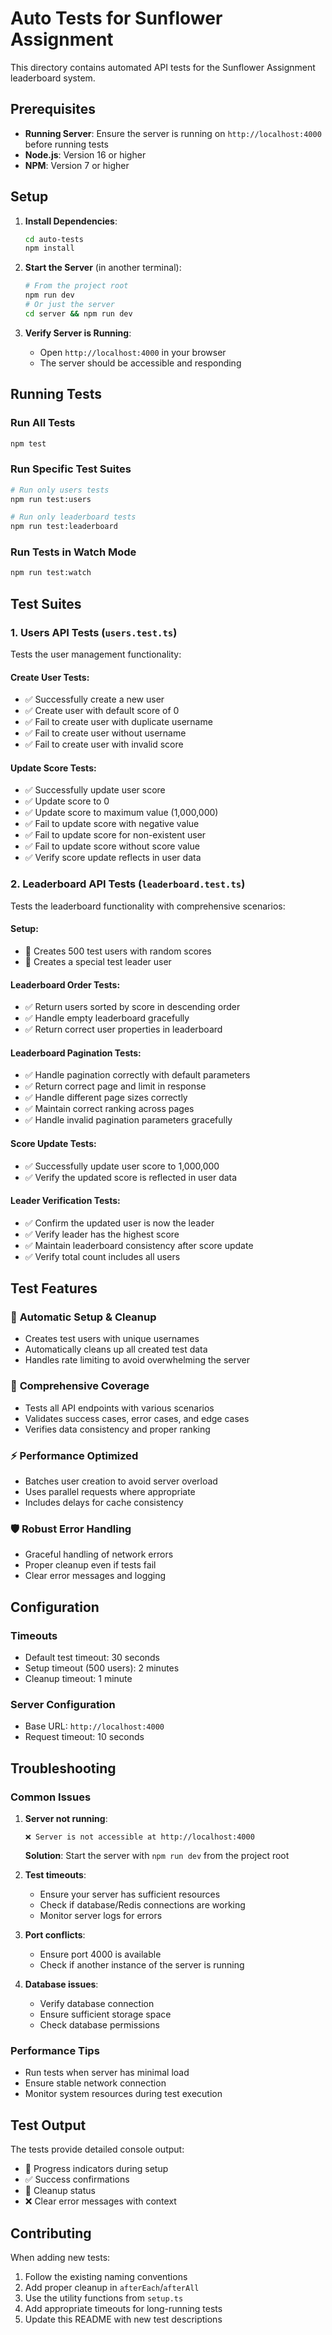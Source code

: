 # Auto Tests for Sunflower Assignment

This directory contains automated API tests for the Sunflower Assignment leaderboard system.

## Prerequisites

- **Running Server**: Ensure the server is running on `http://localhost:4000` before running tests
- **Node.js**: Version 16 or higher
- **NPM**: Version 7 or higher

## Setup

1. **Install Dependencies**:
   ```bash
   cd auto-tests
   npm install
   ```

2. **Start the Server** (in another terminal):
   ```bash
   # From the project root
   npm run dev
   # Or just the server
   cd server && npm run dev
   ```

3. **Verify Server is Running**:
   - Open `http://localhost:4000` in your browser
   - The server should be accessible and responding

## Running Tests

### Run All Tests
```bash
npm test
```

### Run Specific Test Suites
```bash
# Run only users tests
npm run test:users

# Run only leaderboard tests  
npm run test:leaderboard
```

### Run Tests in Watch Mode
```bash
npm run test:watch
```

## Test Suites

### 1. Users API Tests (`users.test.ts`)

Tests the user management functionality:

#### Create User Tests:
- ✅ Successfully create a new user
- ✅ Create user with default score of 0
- ✅ Fail to create user with duplicate username
- ✅ Fail to create user without username
- ✅ Fail to create user with invalid score

#### Update Score Tests:
- ✅ Successfully update user score
- ✅ Update score to 0
- ✅ Update score to maximum value (1,000,000)
- ✅ Fail to update score with negative value
- ✅ Fail to update score for non-existent user
- ✅ Fail to update score without score value
- ✅ Verify score update reflects in user data

### 2. Leaderboard API Tests (`leaderboard.test.ts`)

Tests the leaderboard functionality with comprehensive scenarios:

#### Setup:
- 🚀 Creates 500 test users with random scores
- 👑 Creates a special test leader user

#### Leaderboard Order Tests:
- ✅ Return users sorted by score in descending order
- ✅ Handle empty leaderboard gracefully
- ✅ Return correct user properties in leaderboard

#### Leaderboard Pagination Tests:
- ✅ Handle pagination correctly with default parameters
- ✅ Return correct page and limit in response
- ✅ Handle different page sizes correctly
- ✅ Maintain correct ranking across pages
- ✅ Handle invalid pagination parameters gracefully

#### Score Update Tests:
- ✅ Successfully update user score to 1,000,000
- ✅ Verify the updated score is reflected in user data

#### Leader Verification Tests:
- ✅ Confirm the updated user is now the leader
- ✅ Verify leader has the highest score
- ✅ Maintain leaderboard consistency after score update
- ✅ Verify total count includes all users

## Test Features

### 🔧 **Automatic Setup & Cleanup**
- Creates test users with unique usernames
- Automatically cleans up all created test data
- Handles rate limiting to avoid overwhelming the server

### 🎯 **Comprehensive Coverage**
- Tests all API endpoints with various scenarios
- Validates success cases, error cases, and edge cases
- Verifies data consistency and proper ranking

### ⚡ **Performance Optimized**
- Batches user creation to avoid server overload
- Uses parallel requests where appropriate
- Includes delays for cache consistency

### 🛡️ **Robust Error Handling**
- Graceful handling of network errors
- Proper cleanup even if tests fail
- Clear error messages and logging

## Configuration

### Timeouts
- Default test timeout: 30 seconds
- Setup timeout (500 users): 2 minutes
- Cleanup timeout: 1 minute

### Server Configuration
- Base URL: `http://localhost:4000`
- Request timeout: 10 seconds

## Troubleshooting

### Common Issues

1. **Server not running**:
   ```
   ❌ Server is not accessible at http://localhost:4000
   ```
   **Solution**: Start the server with `npm run dev` from the project root

2. **Test timeouts**:
   - Ensure your server has sufficient resources
   - Check if database/Redis connections are working
   - Monitor server logs for errors

3. **Port conflicts**:
   - Ensure port 4000 is available
   - Check if another instance of the server is running

4. **Database issues**:
   - Verify database connection
   - Ensure sufficient storage space
   - Check database permissions

### Performance Tips

- Run tests when server has minimal load
- Ensure stable network connection
- Monitor system resources during test execution

## Test Output

The tests provide detailed console output:
- 🚀 Progress indicators during setup
- ✅ Success confirmations
- 🧹 Cleanup status
- ❌ Clear error messages with context

## Contributing

When adding new tests:
1. Follow the existing naming conventions
2. Add proper cleanup in `afterEach`/`afterAll`
3. Use the utility functions from `setup.ts`
4. Add appropriate timeouts for long-running tests
5. Update this README with new test descriptions 